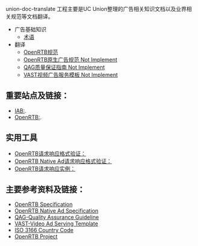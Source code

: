 union-doc-translate 工程主要是UC Union整理的广告相关知识文档以及业界相关规范等文档翻译。

- 广告基础知识
    + [术语](https://github.com/leeowenowen/OpenRTB/blob/master/Terms.md)
- 翻译
    + [OpenRTB规范](https://github.com/leeowenowen/OpenRTB/blob/master/OpenRTBAPI.md)
    + [OpenRTB原生广告规范 Not Implement]()
    + [QAG质量保证指南 Not Implement]()
    + [VAST视频广告服务模板 Not Implement]()

## 重要站点及链接：

- [IAB:](http://www.iab.com/).
- [OpenRTB:](https://openrtb.github.io/OpenRTB/).

## 实用工具
- [OpenRTB请求响应格式验证：](https://github.com/openrtb/openrtb2x/tree/2.0/openrtb-validator)
- [OpenRTB Native Ad请求响应格式验证：](https://github.com/openrtb/openrtb2x/tree/2.0/native-validator)
- [OpenRTB请求响应实例：](https://github.com/openrtb/examples)

## 主要参考资料及链接：

- [OpenRTB Specification](https://github.com/openrtb/OpenRTB/blob/master/OpenRTB-API-Specification-Version-2-3-1-FINAL.pdf)
- [OpenRTB Native Ad Specification](https://github.com/openrtb/OpenRTB/blob/master/OpenRTB-Native-Ads-Specification-1_0-Final.pdf)
- [QAG-Quality Assurance Guideline](https://www.tagtoday.net/wp-content/uploads/2015/05/QualityAssuranceGuidelines7252013.pdf)
- [VAST-Video Ad Serving Template](http://www.iab.com/wp-content/uploads/2016/04/VAST4.0_Updated_April_2016.pdf)
- [ISO 3166 Country Code](http://www.iso.org/iso/country_codes)
- [OpenRTB Project](http://www.iab.com/guidelines/real-time-bidding-rtb-project/)
